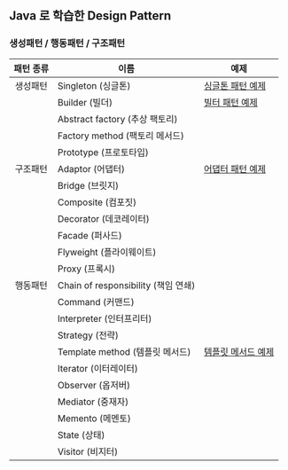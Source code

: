 ## Java 로 학습한 Design Pattern

### 생성패턴 / 행동패턴 / 구조패턴

| 패턴 종류 | 이름                                | 예제                                                       |
| :---------: | ----------------------------------- | ---------------------------------------------------------- |
| 생성패턴  | Singleton (싱글톤)                  |[싱글톤 패턴 예제](src/main/java/org/kimbs/design/creational/singleton)|
|           | Builder (빌더)                      |[빌터 패턴 예제](src/main/java/org/kimbs/design/creational/builder)                                                     |
|           | Abstract factory (추상 팩토리)      |                                                            |
|          | Factory method (팩토리 메서드)      |                                                            |
|          | Prototype (프로토타입)              |                                                            |
| 구조패턴  | Adaptor (어댑터)                    | [어댑터 패턴 예제](src/main/java/org/kimbs/design/adapter) |
|           | Bridge (브릿지)                     |                                                            |
|           | Composite (컴포짓)                  |                                                            |
|           | Decorator (데코레이터)              |                                                            |
|           | Facade (퍼사드)                     |                                                            |
|           | Flyweight (플라이웨이트)            |                                                            |
|           | Proxy (프록시)                      |                                                            |
| 행동패턴  | Chain of responsibility (책임 연쇄) |                                                            |
|           | Command (커맨드)                    |                                                            |
|           | Interpreter (인터프리터)            |                                                            |
|           | Strategy (전략)                     |                                                            |
|           | Template method (템플릿 메서드)     | [템플릿 메서드 예제](src/main/java/org/kimbs/design/behavioral/templateMethod)                                                |
|           | Iterator (이터레이터)               |                                                            |
|           | Observer (옵저버)                   |                                                            |
|           | Mediator (중재자)                   |                                                            |
|           | Memento (메멘토)                    |                                                            |
|           | State (상태)                        |                                                            |
|           | Visitor (비지터)                    |                                                            |